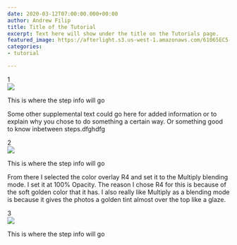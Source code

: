 ```yaml
---
date: 2020-03-12T07:00:00.000+00:00
author: Andrew Filip
title: Title of the Tutorial
excerpt: Text here will show under the title on the Tutorials page.
featured_image: https://afterlight.s3.us-west-1.amazonaws.com/61065EC5-57DF-48C5-A47B-FC8ACC92A998_1_105_c.jpeg
categories:
- tutorial

---
```

<div class="tutorial-step">  
<div class="count">1</div>
<img src="https://afterlight.s3.us-west-1.amazonaws.com/1576302A-8254-4273-83AA-C1912600B70B_1_105_c.jpeg">
<p>This is where the step info will go</p>
</div>

Some other supplemental text could go here for added information or to explain why you chose to do something a certain way. Or something good to know inbetween steps.dfghdfg

<div class="tutorial-step">  
<div class="count">2</div>
<img src="https://afterlight.s3.us-west-1.amazonaws.com/1576302A-8254-4273-83AA-C1912600B70B_1_105_c.jpeg">
<p>This is where the step info will go</p>
</div>

From there I selected the color overlay R4 and set it to the Multiply blending mode. I set it at 100% Opacity. The reason I chose R4 for this is because of the soft golden color that it has. I also really like Multiply as a blending mode is because it gives the photos a golden tint almost over the top like a glaze.

<div class="tutorial-step">  
<div class="count">3</div>
<img src="https://afterlight.s3.us-west-1.amazonaws.com/1576302A-8254-4273-83AA-C1912600B70B_1_105_c.jpeg">
<p>This is where the step info will go</p>
</div>